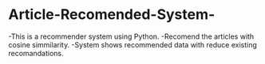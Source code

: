 # Article-Recomended-System-
 
 -This is a recommender system using Python.
 -Recomend the articles with cosine simmilarity.
 -System shows recommended data with reduce existing recomandations.
